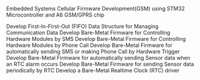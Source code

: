 Embedded Systems Cellular Firmware Development(GSM) using STM32 Microcontroller and  A6 GSM/GPRS chip

Develop First-In-First-Out (FIFO) Data Structure for Managing Communication Data
Develop Bare-Metal Firmware for Controlling Hardware Modules by SMS
Develop Bare-Metal Firmware for Controlling Hardware Modules by Phone Call
Develop Bare-Metal Firmware for automatically sending SMS or making Phone Call by Hardware Trigger
Develop Bare-Metal Firmware for automatically sending Sensor data when an RTC alarm occurs
Develop Bare-Metal Firmware for sending Sensor data periodically by RTC
Develop a Bare-Metal Realtime Clock (RTC) driver
